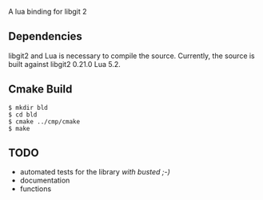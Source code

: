 A lua binding for libgit 2

## Dependencies

libgit2 and Lua is necessary to compile the source.
Currently, the source is built against libgit2 0.21.0 Lua 5.2.

## Cmake Build

    $ mkdir bld
    $ cd bld
    $ cmake ../cmp/cmake
    $ make

## TODO

* automated tests for the library *with busted ;-)*
* documentation
* functions
